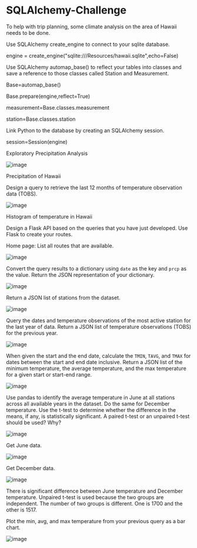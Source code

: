 # SQLAlchemy-Challenge
 To help with trip planning, some climate analysis on the area of Hawaii needs to be done.
 
 Use SQLAlchemy create_engine to connect to your sqlite database.
 
 
engine = create_engine("sqlite:///Resources/hawaii.sqlite",echo=False)


Use SQLAlchemy automap_base() to reflect your tables into classes and save a reference to those classes called Station and Measurement.



Base=automap_base()



Base.prepare(engine,reflect=True)



measurement=Base.classes.measurement

station=Base.classes.station


Link Python to the database by creating an SQLAlchemy session.



session=Session(engine)


Exploratory Precipitation Analysis


![image](https://user-images.githubusercontent.com/79819331/120374430-89cbc980-c2e7-11eb-9c4b-9c580b137976.png)


Precipitation of Hawaii


Design a query to retrieve the last 12 months of temperature observation data (TOBS).


![image](https://user-images.githubusercontent.com/79819331/120372111-bcc08e00-c2e4-11eb-8f6a-6edfef1d2ed6.png)


Histogram of temperature in Hawaii


Design a Flask API based on the queries that you have just developed. Use Flask to create your routes.


Home page: List all routes that are available.


![image](https://user-images.githubusercontent.com/79819331/120373353-40c74580-c2e6-11eb-815d-1b795ede0409.png)



Convert the query results to a dictionary using `date` as the key and `prcp` as the value. Return the JSON representation of your dictionary.


![image](https://user-images.githubusercontent.com/79819331/120373394-4de43480-c2e6-11eb-9d55-00a4f673ee07.png)


Return a JSON list of stations from the dataset.


![image](https://user-images.githubusercontent.com/79819331/120374557-af58d300-c2e7-11eb-87da-014bd554e992.png)



Query the dates and temperature observations of the most active station for the last year of data. Return a JSON list of temperature observations (TOBS) for the previous year.


![image](https://user-images.githubusercontent.com/79819331/120374248-525d1d00-c2e7-11eb-8a01-d9cdd3d1b162.png)





When given the start and the end date, calculate the `TMIN`, `TAVG`, and `TMAX` for dates between the start and end date inclusive. Return a JSON list of the minimum temperature, the average temperature, and the max temperature for a given start or start-end range.

![image](https://user-images.githubusercontent.com/79819331/120373730-b3382580-c2e6-11eb-8406-847769c87635.png)


Use pandas to identify the average temperature in June at all stations across all available years in the dataset. Do the same for December temperature. Use the t-test to determine whether the difference in the means, if any, is statistically significant. A paired t-test or an unpaired t-test should be used? Why?

![image](https://user-images.githubusercontent.com/79819331/120375015-458cf900-c2e8-11eb-9674-3a06de2ba103.png)

Get June data.

![image](https://user-images.githubusercontent.com/79819331/120375205-8422b380-c2e8-11eb-9ffa-e3f1eff4858e.png)


Get December data.

![image](https://user-images.githubusercontent.com/79819331/120375425-ca781280-c2e8-11eb-8603-38cda3fca83a.png)

There is significant difference between June temperature and December temperature.
Unpaired t-test is used because the two groups are independent. The number of two groups is different. One is 1700 and the other is 1517.


Plot the min, avg, and max temperature from your previous query as a bar chart.


![image](https://user-images.githubusercontent.com/79819331/120376212-9b15d580-c2e9-11eb-83f7-c567fd79014c.png)

